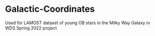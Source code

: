 # Galactic-Coordinates
Used for LAMOST dataset of young OB stars in the Milky Way Galaxy in WDS Spring 2022 project
